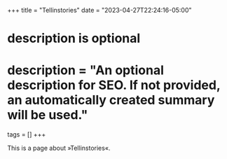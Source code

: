 +++
title = "Tellinstories"
date = "2023-04-27T22:24:16-05:00"

#
# description is optional
#
# description = "An optional description for SEO. If not provided, an automatically created summary will be used."

tags = []
+++

This is a page about »Tellinstories«.
